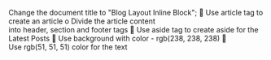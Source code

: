 Change the document title to "Blog Layout Inline Block";
 Use article tag to create an article
o Divide the article content into header, section and footer tags
 Use aside tag to create aside for the Latest Posts
 Use background with color - rgb(238, 238, 238)
 Use rgb(51, 51, 51) color for the text
